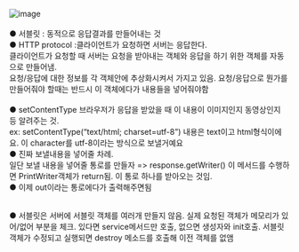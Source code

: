 ![image](https://user-images.githubusercontent.com/35374344/44097774-8487b914-a019-11e8-9338-7bf19c808954.png)
<br><br>
● 서블릿 : 동적으로 응답결과를 만들어내는 것<br>
● HTTP protocol :클라이언트가 요청하면 서버는 응답한다.<br>
클라이언트가 요청할 때 서버는 요청을 받아내는 객체와 응답을 하기 위한 객체를 자동으로 만들어냄. <br>
요청/응답에 대한 정보를 각 객체안에 추상화시켜서 가지고 있음. 요청/응답으로 뭔가를 만들어줘야 할때는 반드시 이 객체에다가 내용들을 넣어줘야함<br><br>
● setContentType 브라우저가 응답을 받았을 때 이 내용이 이미지인지 동영상인지 등 알려주는 것. <br>
ex:  setContentType(“text/html; charset=utf-8”) 내용은 text이고 html형식이에요. 이 character를 utf-8이라는 방식으로 보낼거예요<br>
● 진짜 보낼내용을 넣어줄 차례. <br>일단 보낼 내용을 넣어줄 통로를 만들자 => response.getWriter() 이 메서드를 수행하면 PrintWriter객체가 return됨.
이 통로 하나를 받아오는 것임. <br>
● 이제 out이라는 통로에다가 출력해주면됨<br><br>

● 서블릿은 서버에 서블릿 객체를 여러개 만들지 않음. 실제 요청된 객체가 메모리가 있어/없어 부분을 체크. 있다면 service메서드만 호출, 없으면 생성자와 init호출. 서블릿 객체가 수정되고 실행되면 destroy 메소드를 호출해 이전 객체를 없앰

